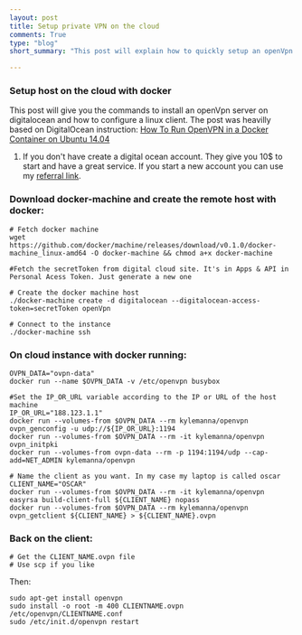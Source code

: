 ```yaml
---
layout: post
title: Setup private VPN on the cloud
comments: True
type: "blog"
short_summary: "This post will explain how to quickly setup an openVpn container using docker and how to configure a linux client"

---
```


### Setup host on the cloud with docker

This post will give you the commands to install an openVpn server on digitalocean and how to configure a linux client.
The post was heavilly based on DigitalOcean instruction: [How To Run OpenVPN in a Docker Container on Ubuntu 14.04](https://www.digitalocean.com/community/tutorials/how-to-run-openvpn-in-a-docker-container-on-ubuntu-14-04?utm_medium=social&utm_source=twitter&utm_campaign=openvpn_docker_ubuntu_tut&utm_content=image)

1. If you don't have create a digital ocean account. They give you 10$ to start and have a great service. If you start a new account you can use my [referral link](https://www.digitalocean.com/?refcode=beed9a7630ab).

### Download docker-machine and create the remote host with docker:

    # Fetch docker machine
    wget https://github.com/docker/machine/releases/download/v0.1.0/docker-machine_linux-amd64 -O docker-machine && chmod a+x docker-machine

    #Fetch the secretToken from digital cloud site. It's in Apps & API in Personal Acess Token. Just generate a new one

    # Create the docker machine host
    ./docker-machine create -d digitalocean --digitalocean-access-token=secretToken openVpn

    # Connect to the instance
    ./docker-machine ssh

### On cloud instance with docker running:

    OVPN_DATA="ovpn-data"
    docker run --name $OVPN_DATA -v /etc/openvpn busybox

    #Set the IP_OR_URL variable according to the IP or URL of the host machine
    IP_OR_URL="188.123.1.1"
    docker run --volumes-from $OVPN_DATA --rm kylemanna/openvpn ovpn_genconfig -u udp://${IP_OR_URL}:1194
    docker run --volumes-from $OVPN_DATA --rm -it kylemanna/openvpn ovpn_initpki
    docker run --volumes-from ovpn-data --rm -p 1194:1194/udp --cap-add=NET_ADMIN kylemanna/openvpn

    # Name the client as you want. In my case my laptop is called oscar
    CLIENT_NAME="OSCAR"
    docker run --volumes-from $OVPN_DATA --rm -it kylemanna/openvpn easyrsa build-client-full ${CLIENT_NAME} nopass
    docker run --volumes-from $OVPN_DATA --rm kylemanna/openvpn ovpn_getclient ${CLIENT_NAME} > ${CLIENT_NAME}.ovpn

### Back on the client:

    # Get the CLIENT_NAME.ovpn file
    # Use scp if you like

Then:

    sudo apt-get install openvpn
    sudo install -o root -m 400 CLIENTNAME.ovpn /etc/openvpn/CLIENTNAME.conf
    sudo /etc/init.d/openvpn restart
